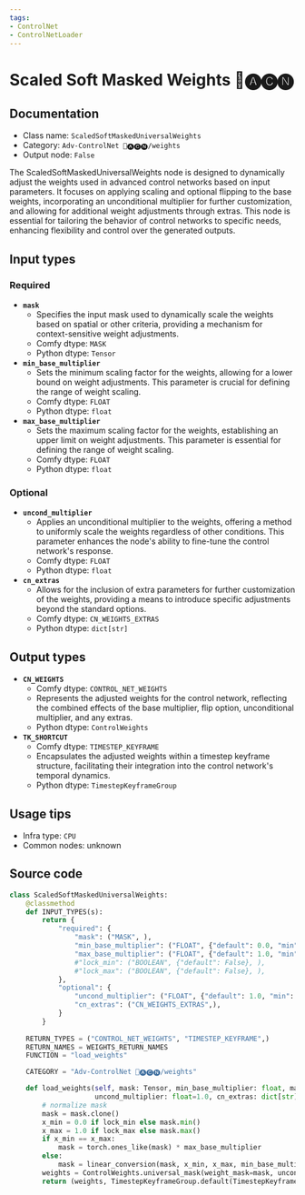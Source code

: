 ```yaml
---
tags:
- ControlNet
- ControlNetLoader
---
```


# Scaled Soft Masked Weights 🛂🅐🅒🅝
## Documentation
- Class name: `ScaledSoftMaskedUniversalWeights`
- Category: `Adv-ControlNet 🛂🅐🅒🅝/weights`
- Output node: `False`

The ScaledSoftMaskedUniversalWeights node is designed to dynamically adjust the weights used in advanced control networks based on input parameters. It focuses on applying scaling and optional flipping to the base weights, incorporating an unconditional multiplier for further customization, and allowing for additional weight adjustments through extras. This node is essential for tailoring the behavior of control networks to specific needs, enhancing flexibility and control over the generated outputs.
## Input types
### Required
- **`mask`**
    - Specifies the input mask used to dynamically scale the weights based on spatial or other criteria, providing a mechanism for context-sensitive weight adjustments.
    - Comfy dtype: `MASK`
    - Python dtype: `Tensor`
- **`min_base_multiplier`**
    - Sets the minimum scaling factor for the weights, allowing for a lower bound on weight adjustments. This parameter is crucial for defining the range of weight scaling.
    - Comfy dtype: `FLOAT`
    - Python dtype: `float`
- **`max_base_multiplier`**
    - Sets the maximum scaling factor for the weights, establishing an upper limit on weight adjustments. This parameter is essential for defining the range of weight scaling.
    - Comfy dtype: `FLOAT`
    - Python dtype: `float`
### Optional
- **`uncond_multiplier`**
    - Applies an unconditional multiplier to the weights, offering a method to uniformly scale the weights regardless of other conditions. This parameter enhances the node's ability to fine-tune the control network's response.
    - Comfy dtype: `FLOAT`
    - Python dtype: `float`
- **`cn_extras`**
    - Allows for the inclusion of extra parameters for further customization of the weights, providing a means to introduce specific adjustments beyond the standard options.
    - Comfy dtype: `CN_WEIGHTS_EXTRAS`
    - Python dtype: `dict[str]`
## Output types
- **`CN_WEIGHTS`**
    - Comfy dtype: `CONTROL_NET_WEIGHTS`
    - Represents the adjusted weights for the control network, reflecting the combined effects of the base multiplier, flip option, unconditional multiplier, and any extras.
    - Python dtype: `ControlWeights`
- **`TK_SHORTCUT`**
    - Comfy dtype: `TIMESTEP_KEYFRAME`
    - Encapsulates the adjusted weights within a timestep keyframe structure, facilitating their integration into the control network's temporal dynamics.
    - Python dtype: `TimestepKeyframeGroup`
## Usage tips
- Infra type: `CPU`
- Common nodes: unknown


## Source code
```python
class ScaledSoftMaskedUniversalWeights:
    @classmethod
    def INPUT_TYPES(s):
        return {
            "required": {
                "mask": ("MASK", ),
                "min_base_multiplier": ("FLOAT", {"default": 0.0, "min": 0.0, "max": 1.0, "step": 0.001}, ),
                "max_base_multiplier": ("FLOAT", {"default": 1.0, "min": 0.0, "max": 1.0, "step": 0.001}, ),
                #"lock_min": ("BOOLEAN", {"default": False}, ),
                #"lock_max": ("BOOLEAN", {"default": False}, ),
            },
            "optional": {
                "uncond_multiplier": ("FLOAT", {"default": 1.0, "min": 0.0, "max": 1.0, "step": 0.01}, ),
                "cn_extras": ("CN_WEIGHTS_EXTRAS",),
            }
        }
    
    RETURN_TYPES = ("CONTROL_NET_WEIGHTS", "TIMESTEP_KEYFRAME",)
    RETURN_NAMES = WEIGHTS_RETURN_NAMES
    FUNCTION = "load_weights"

    CATEGORY = "Adv-ControlNet 🛂🅐🅒🅝/weights"

    def load_weights(self, mask: Tensor, min_base_multiplier: float, max_base_multiplier: float, lock_min=False, lock_max=False,
                     uncond_multiplier: float=1.0, cn_extras: dict[str]={}):
        # normalize mask
        mask = mask.clone()
        x_min = 0.0 if lock_min else mask.min()
        x_max = 1.0 if lock_max else mask.max()
        if x_min == x_max:
            mask = torch.ones_like(mask) * max_base_multiplier
        else:
            mask = linear_conversion(mask, x_min, x_max, min_base_multiplier, max_base_multiplier)
        weights = ControlWeights.universal_mask(weight_mask=mask, uncond_multiplier=uncond_multiplier, extras=cn_extras)
        return (weights, TimestepKeyframeGroup.default(TimestepKeyframe(control_weights=weights)))

```
